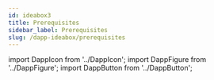 ```yaml
---
id: ideabox3
title: Prerequisites
sidebar_label: Prerequisites
slug: /dapp-ideabox/prerequisites
---
```


import DappIcon from '../DappIcon';
import DappFigure from '../DappFigure';
import DappButton from '../DappButton';
